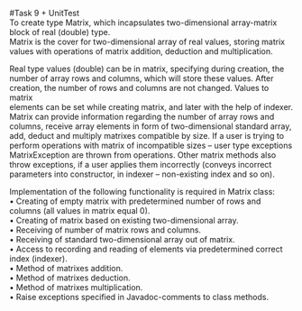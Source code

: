 #Task  9 + UnitTest  
To  create  type  Matrix,  which  incapsulates  two-dimensional  array-matrix  
block of real (double) type.   
Matrix is the cover for two-dimensional array of real values, storing matrix  
values with operations of matrix addition, deduction and multiplication.

Real type values (double) can be in matrix, specifying during creation, the  
number  of  array  rows  and  columns,  which  will  store  these  values.  After  
creation, the number of rows and columns are not changed. Values to matrix  
elements can be set while creating matrix, and later with the help of indexer.    
Matrix  can  provide  information  regarding  the  number  of  array  rows  and  
columns, receive array elements in form of two-dimensional standard array,  
add, deduct and multiply matrixes compatible by size. If a user is trying to  
perform operations with matrix of incompatible sizes – user type exceptions  
MatrixException are thrown from operations. Other matrix methods also  
throw  exceptions,  if  a  user  applies  them  incorrectly  (conveys  incorrect  
parameters into constructor, in indexer – non-existing index and so on).

Implementation of the following functionality is required in Matrix class:  
•  Creating  of  empty  matrix  with  predetermined  number  of  rows  and  
columns (all values in matrix equal 0).   
•  Creating of matrix based on existing two-dimensional array.   
•  Receiving of number of matrix rows and columns.   
•  Receiving of standard two-dimensional array out of matrix.   
•  Access to recording and reading of elements via predetermined correct  
index (indexer).   
•  Method of matrixes addition.   
•  Method of matrixes deduction.   
•  Method of matrixes multiplication.   
•  Raise exceptions specified in Javadoc-comments to class methods.
